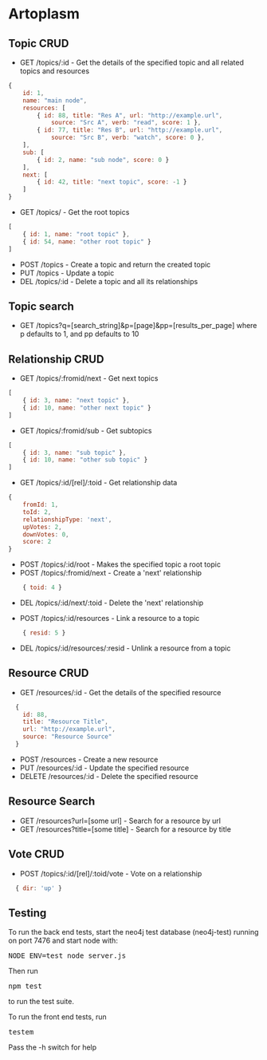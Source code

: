 Artoplasm
=========

Topic CRUD
----------
- GET  /topics/:id  - Get the details of the specified topic and all related topics and resources

```js
{ 
	id: 1,
	name: "main node",
	resources: [
		{ id: 88, title: "Res A", url: "http://example.url",
			source: "Src A", verb: "read", score: 1 },
		{ id: 77, title: "Res B", url: "http://example.url",
			source: "Src B", verb: "watch", score: 0 },
	],
	sub: [ 
		{ id: 2, name: "sub node", score: 0 }
	],
	next: [
		{ id: 42, title: "next topic", score: -1 }
	]
}
```

- GET  /topics/  - Get the root topics

```js
[ 
	{ id: 1, name: "root topic" },
	{ id: 54, name: "other root topic" }
] 
```

- POST /topics  - Create a topic and return the created topic
- PUT  /topics - Update a topic
- DEL  /topics/:id - Delete a topic and all its relationships

Topic search
------------
- GET /topics?q=[search_string]&p=[page]&pp=[results_per_page]
where p defaults to 1, and pp defaults to 10

Relationship CRUD
-----------------
- GET  /topics/:fromid/next  - Get next topics

```js
[
	{ id: 3, name: "next topic" },
	{ id: 10, name: "other next topic" }
]
```

- GET  /topics/:fromid/sub  - Get subtopics

```js
[
	{ id: 3, name: "sub topic" },
	{ id: 10, name: "other sub topic" }
]
```

- GET /topics/:id/[rel]/:toid - Get relationship data

```js
{
	fromId: 1,
	toId: 2,
	relationshipType: 'next',
	upVotes: 2,
	downVotes: 0,
	score: 2
}
```

- POST /topics/:id/root  - Makes the specified topic a root topic
- POST /topics/:fromid/next  - Create a 'next' relationship

```js
	{ toid: 4 }
```

- DEL  /topics/:id/next/:toid  - Delete the 'next' relationship

- POST /topics/:id/resources -  Link a resource to a topic

```js 
    { resid: 5 }
```

- DEL /topics/:id/resources/:resid  - Unlink a resource from a topic

Resource CRUD
-------------
- GET /resources/:id  - Get the details of the specified resource

```js
  {
    id: 88,
    title: "Resource Title",
    url: "http://example.url",
    source: "Resource Source"
  }
```

- POST /resources  - Create a new resource
- PUT /resources/:id  - Update the specified resource
- DELETE  /resources/:id  - Delete the specified resource

Resource Search
---------------
- GET /resources?url=[some url]  - Search for a resource by url
- GET /resources?title=[some title]  - Search for a resource by title

Vote CRUD
---------
- POST /topics/:id/[rel]/:toid/vote - Vote on a relationship

```js
  { dir: 'up' }
```

Testing
-------

To run the back end tests, start the neo4j test database (neo4j-test) running on port 7476 and start node with:
<pre>NODE_ENV=test node server.js</pre>
Then run
<pre>npm test</pre>
to run the test suite.

To run the front end tests, run
<pre>testem</pre>
Pass the -h switch for help
